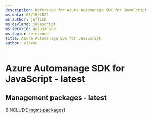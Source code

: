 ```yaml
---
description: Reference for Azure Automanage SDK for JavaScript
ms.data: 08/10/2022
ms.author: jeffish
ms.devlang: javascript
ms.service: automanage
ms.topic: reference
title: Azure Automanage SDK for JavaScript
author: xirzec
---
```

# Azure Automanage SDK for JavaScript - latest

## Management packages - latest
[!INCLUDE [mgmt-packages](automanage-mgmt-index.md)]